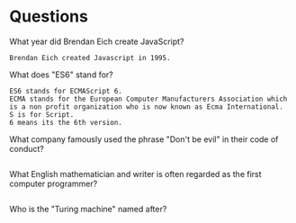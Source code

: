 # Questions

What year did Brendan Eich create JavaScript?

```
Brendan Eich created Javascript in 1995.
```

What does "ES6" stand for?

```
ES6 stands for ECMAScript 6.
ECMA stands for the European Computer Manufacturers Association which is a non profit organization who is now known as Ecma International.
S is for Script.
6 means its the 6th version.
```

What company famously used the phrase "Don't be evil" in their code of conduct?

```

```

What English mathematician and writer is often regarded as the first computer programmer?

```

```

Who is the "Turing machine" named after?

```

```
